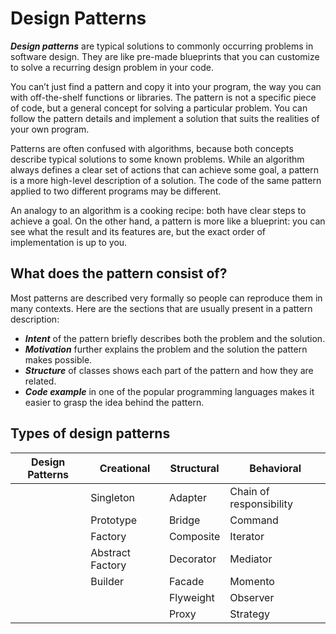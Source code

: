 <h1>Design Patterns </h1>

***Design patterns*** are typical solutions to commonly occurring problems in software design. They are like pre-made blueprints that you can customize to solve a recurring design problem in your code.

You can’t just find a pattern and copy it into your program, the way you can with off-the-shelf functions or libraries. The pattern is not a specific piece of code, but a general concept for solving a particular problem. You can follow the pattern details and implement a solution that suits the realities of your own program.

Patterns are often confused with algorithms, because both concepts describe typical solutions to some known problems. While an algorithm always defines a clear set of actions that can achieve some goal, a pattern is a more high-level description of a solution. The code of the same pattern applied to two different programs may be different.

An analogy to an algorithm is a cooking recipe: both have clear steps to achieve a goal. On the other hand, a pattern is more like a blueprint: you can see what the result and its features are, but the exact order of implementation is up to you.


<h2>What does the pattern consist of?</h2>
Most patterns are described very formally so people can reproduce them in many contexts. Here are the sections that are usually present in a pattern description:

- ***Intent*** of the pattern briefly describes both the problem and the solution.
- ***Motivation*** further explains the problem and the solution the pattern makes possible.
- ***Structure*** of classes shows each part of the pattern and how they are related.
- ***Code example*** in one of the popular programming languages makes it easier to grasp the idea behind the pattern.

<h2>Types of design patterns</h2>

| Design Patterns | Creational       | Structural | Behavioral              |
|-----------------|------------------|------------|-------------------------|
|                 | Singleton        | Adapter    | Chain of responsibility |
|                 | Prototype        | Bridge     | Command                 |
|                 | Factory          | Composite  | Iterator                |
|                 | Abstract Factory | Decorator  | Mediator                |
|                 | Builder          | Facade     | Momento                 |
|                 |                  | Flyweight  | Observer                |
|                 |                  | Proxy      | Strategy                |